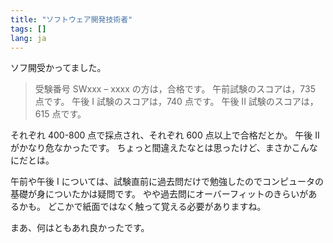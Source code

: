 ```yaml
---
title: "ソフトウェア開発技術者"
tags: []
lang: ja
---
```


ソフ開受かってました。

> 受験番号 SWxxx &#8211; xxxx の方は，合格です。
> 午前試験のスコアは，735 点です。
> 午後 I 試験のスコアは，740 点です。
> 午後 II 試験のスコアは，615 点です。

それぞれ 400-800 点で採点され、それぞれ 600 点以上で合格だとか。
午後 II がかなり危なかったです。
ちょっと間違えたなとは思ったけど、まさかこんなにだとは。

午前や午後 I については、試験直前に過去問だけで勉強したのでコンピュータの基礎が身についたかは疑問です。
やや過去問にオーバーフィットのきらいがあるかも。
どこかで紙面ではなく触って覚える必要がありますね。

まあ、何はともあれ良かったです。
